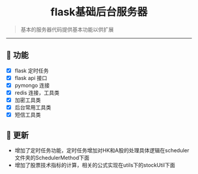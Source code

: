 <h1 style="text-align: center" >flask基础后台服务器</h1>

> 基本的服务器代码提供基本功能以供扩展

---
## 🎉 功能

- [x] flask 定时任务
- [x] flask api 接口
- [x] pymongo 连接
- [x] redis 连接，工具类
- [x] 加密工具类
- [x] 后台常用工具类
- [x] 短信工具类

## 🔄 更新
- 增加了定时任务功能，定时任务增加对HK和A股的处理具体逻辑在scheduler文件夹的SchedulerMethod下面
- 增加了股票技术指标的计算，相关的公式实现在utils下的stockUtil下面
